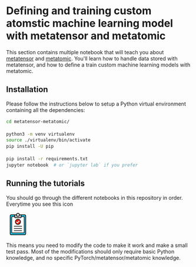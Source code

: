 # Defining and training custom atomstic machine learning model with metatensor and metatomic

This section contains multiple notebook that will teach you about
[metatensor](https://docs.metatensor.org/) and
[metatomic](https://docs.metatensor.org/metatomic). You'll learn how to handle
data stored with metatensor, and how to define a train custom machine learning
models with metatomic.

## Installation

Please follow the instructions below to setup a Python virtual environment
containing all the dependencies:

```bash
cd metatensor-metatomic/

python3 -m venv virtualenv
source ./virtualenv/bin/activate
pip install -U pip

pip install -r requirements.txt
jupyter notebook  # or `jupyter lab` if you prefer
```


## Running the tutorials

You should go through the different notebooks in this repository in order.
Everytime you see this icon

![task icon](img/clipboard.png)

This means you need to modify the code to make it work and make a small test
pass. Most of the modifications should only require basic Python knowledge, and no
specific PyTorch/metatensor/metatomic knowledge.
